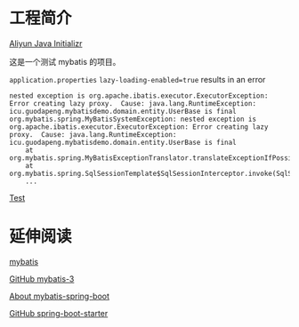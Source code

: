 # 工程简介

[Aliyun Java Initializr](https://start.aliyun.com/bootstrap.html/ed75aa7f8b6f04cf5486877054490440/#!type=gradle-project&language=kotlin&architecture=none&platformVersion=2.3.7.RELEASE&packaging=jar&jvmVersion=11&groupId=icu.guodpeng&artifactId=mybatis-demo&name=mybatis-demo&description=mybatis%20demo%20project%20for%20Spring%20Boot&packageName=icu.guodpeng.mybatisdemo&dependencies=mysql,mybatis)

这是一个测试 mybatis 的项目。

`application.properties` `lazy-loading-enabled=true` results in an error

```
nested exception is org.apache.ibatis.executor.ExecutorException: Error creating lazy proxy.  Cause: java.lang.RuntimeException: icu.guodapeng.mybatisdemo.domain.entity.UserBase is final
org.mybatis.spring.MyBatisSystemException: nested exception is org.apache.ibatis.executor.ExecutorException: Error creating lazy proxy.  Cause: java.lang.RuntimeException: icu.guodapeng.mybatisdemo.domain.entity.UserBase is final
	at org.mybatis.spring.MyBatisExceptionTranslator.translateExceptionIfPossible(MyBatisExceptionTranslator.java:96)
	at org.mybatis.spring.SqlSessionTemplate$SqlSessionInterceptor.invoke(SqlSessionTemplate.java:441)
	...
```

[Test](./src/test/kotlin/icu/guodapeng/mybatisdemo/domain/UserRolesTests.kt)

# 延伸阅读

[mybatis](https://mybatis.org/mybatis-3/zh/)

[GitHub mybatis-3](https://github.com/mybatis/mybatis-3)

[About mybatis-spring-boot](http://mybatis.org/spring-boot-starter/)

[GitHub spring-boot-starter](https://github.com/mybatis/spring-boot-starter)